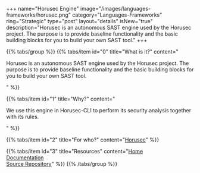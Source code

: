 +++
name="Horusec Engine"
image="/images/languages-frameworks/horusec.png"
category="Languages-Frameworks"
ring="Strategic"
type="post"
layout="details"
isNew="true"
description="Horusec is an autonomous SAST engine used by the Horusec project. The purpose is to provide baseline functionality and the basic building blocks for you to build your own SAST tool."
+++

{{% tabs/group %}}
  {{% tabs/item id="0" title="What is it?" content="<p>Horusec is an autonomous SAST engine used by the Horusec project. The purpose is to provide baseline functionality and the basic building blocks for you to build your own SAST tool.</p>" %}}
  
  {{% tabs/item id="1" title="Why?" content="<p>We use this engine in Horusec-CLI to perform its security analysis together with its rules.</p>" %}}

  {{% tabs/item id="2" title="For who?" content="<a href='https://horusec.io/site/'>Horusec</a>" %}}

  {{% tabs/item id="3" title="Resources" content="<a href='https://horusec.io/site/'>Home</a></br><a href='https://docs.horusec.io/docs/overview/'>Documentation</a></br><a href='https://github.com/ZupIT/horusec-engine'>Source Repository</a>" %}}
{{% /tabs/group %}}
